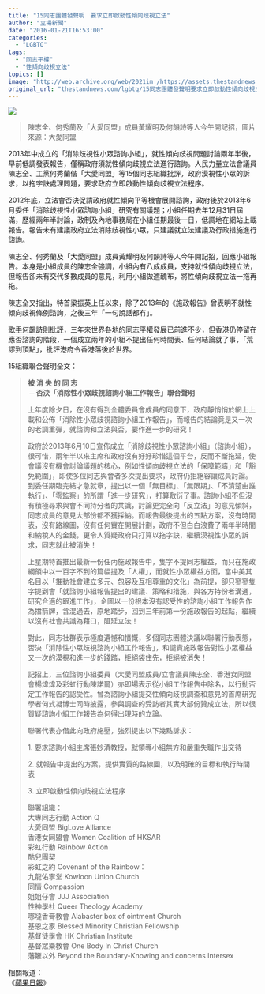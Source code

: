 ```yaml
---
title: "15同志團體發聲明　要求立即啟動性傾向歧視立法"
author: "立場新聞"
date: "2016-01-21T16:53:00"
categories:
  - "LGBTQ"
tags:
  - "同志平權"
  - "性傾向歧視立法"
topics: []
image: "http://web.archive.org/web/2021im_/https://assets.thestandnews.com/media/resized/1200x0/photos/12565579_889187274530863_8412940413572548040_n_ViiNU.png"
original_url: "thestandnews.com/lgbtq/15同志團體發聲明要求立即啟動性傾向歧視立法"
---
```

![](http://web.archive.org/web/2021im_/https://assets.thestandnews.com/media/resized/1200x0/photos/12565579_889187274530863_8412940413572548040_n_ViiNU.png)

> 陳志全、何秀蘭及「大愛同盟」成員黃耀明及何韻詩等人今午開記招，圖片來源：大愛同盟

2013年中成立的「消除歧視性小眾諮詢小組」，就性傾向歧視問題討論兩年半後，早前低調發表報告，僅稱政府須就性傾向歧視立法進行諮詢。人民力量立法會議員陳志全、工黨何秀蘭偕「大愛同盟」等15個同志組織批評，政府漠視性小眾的訴求，以拖字訣處理問題，要求政府立即啟動性傾向歧視立法程序。

2012年底，立法會否決促請政府就性傾向平等機會展開諮詢，政府後於2013年6月委任「消除歧視性小眾諮詢小組」研究有關議題；小組任期去年12月31日屆滿，歷經兩年半討論，政制及內地事務局在小組任期最後一日，低調地在網站上載報告。報告未有建議政府立法消除歧視性小眾，只建議就立法建議及行政措施進行諮詢。

陳志全、何秀蘭及「大愛同盟」成員黃耀明及何韻詩等人今午開記招，回應小組報告。本身是小組成員的陳志全強調，小組內有八成成員，支持就性傾向歧視立法，但報告卻未有交代多數成員的意見，利用小組做遮醜布，將性傾向歧視立法一拖再拖。

陳志全又指出，特首梁振英上任以來，除了2013年的《施政報告》曾表明不就性傾向歧視條例諮詢，之後三年「一句說話都冇」。

[歌手何韻詩則批評](http://web.archive.org/web/20210706032707/https://www.facebook.com/HOCCHOCC/photos/a.242914560229.306536.100375550229/10156469611725230/?type=3&theater)，三年來世界各地的同志平權發展已前進不少，但香港仍停留在應否諮詢的階段，一個成立兩年的小組不提出任何時間表、任何結論就了事，「荒謬到頂點」，批評港府令香港落後於世界。

15組織聯合聲明全文：

> **被 消 失 的 同 志  
>  ─ 否決「消除性小眾歧視諮詢小組工作報告」聯合聲明**
> 
> 上年度除夕日，在沒有得到全體委員會成員的同意下，政府靜悄悄於網上上載和公佈「消除性小眾歧視諮詢小組工作報告」，而報告的結論竟是又一次的老調重彈，就諮詢和立法與否，要作進一步的研究！
> 
> 政府於2013年6月10日宣佈成立「消除歧視性小眾諮詢小組」（諮詢小組），很可惜，兩年半以來主席和政府沒有好好珍惜這個平台，反而不斷拖延，使會議沒有機會討論議題的核心，例如性傾向歧視立法的「保障範疇」和「豁免範圍」，即使多位同志與會者多次提出要求，政府仍拒絕容讓成員討論。到委任期臨完結才急就章，提出以一個「無目標」、「無限期」、「不清楚由誰執行」、「零監察」的所謂「進一步研究」，打算敷衍了事。諮詢小組不但沒有積極尋求與會不同持分者的共識，討論更完全向「反立法」的意見傾斜，同志成員的意見大部份都不獲採納。而報告最後提出的五點方案，沒有時間表，沒有路線圖，沒有任何實在開展計劃，政府不但白白浪費了兩年半時間和納稅人的金錢，更令人質疑政府只打算以拖字訣，繼續漠視性小眾的訴求，同志就此被消失！
> 
> 上星期特首推出最新一份任內施政報告中，隻字不提同志權益，而只在施政綱領中以一百字不到的篇幅提及「人權」，而就性小眾權益方面，當中美其名目以「推動社會建立多元、包容及互相尊重的文化」為前提，卻只寥寥隻字提到會「就諮詢小組報告提出的建議、策略和措施，與各方持份者溝通，研究合適的跟進工作」，企圖以一份根本沒有認受性的諮詢小組工作報告作為擋箭牌，含混過去，原地踏步，回到三年前第一份施政報告的起點，繼續以沒有社會共識為藉口，阻延立法！
> 
> 對此，同志社群表示極度遺憾和憤慨，多個同志團體決議以聯署行動表態，否決「消除性小眾歧視諮詢小組工作報告」，和譴責施政報告對性小眾權益又一次的漠視和進一步的踐踏，拒絕袋住先，拒絕被消失！
> 
> 記招上，三位諮詢小組委員（大愛同盟成員/立會議員陳志全、香港女同盟會楊煒煒及彩虹行動陳諾爾）亦即場表示從小組工作報告中除名，以行動否定工作報告的認受性。曾為諮詢小組提交性傾向歧視調查和意見的首席研究學者何式凝博士同時披露，參與調查的受訪者其實大部份贊成立法，所以很質疑諮詢小組工作報告為何得出現時的立論。
> 
> 聯署代表亦借此向政府施壓，強烈提出以下幾點訴求：
> 
> 1\. 要求諮詢小組主席張妙清教授，就領導小組無方和嚴重失職作出交待
> 
> 2\. 就報告中提出的方案，提供實質的路線圖，以及明確的目標和執行時間表
> 
> 3\. 立即啟動性傾向歧視立法程序
> 
> 聯署組織：  
> 大專同志行動 Action Q  
> 大愛同盟 BigLove Alliance  
> 香港女同盟會 Women Coalition of HKSAR  
> 彩虹行動 Rainbow Action  
> 酷兒團契  
> 彩虹之約 Covenant of the Rainbow：  
> 九龍佑寧堂 Kowloon Union Church  
> 同情 Compassion  
> 姐姐仔會 JJJ Association  
> 性神學社 Queer Theology Academy  
> 哪噠香膏教會 Alabaster box of ointment Church  
> 基恩之家 Blessed Minority Christian Fellowship  
> 基督徒學會 HK Christian Institute  
> 基督眾樂教會 One Body In Christ Church  
> 藩籬以外 Beyond the Boundary-Knowing and concerns Intersex

相關報道：  
《[蘋果日報](http://web.archive.org/web/20210706032707/http://hk.apple.nextmedia.com/realtime/news/20160121/54672647)》